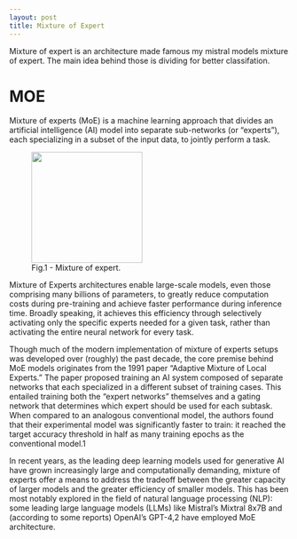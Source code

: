 ```yaml
---
layout: post
title: Mixture of Expert 
---
```


Mixture of expert is an architecture made famous my mistral models mixture of expert. The main idea behind those is dividing for better classifation. 




# MOE
Mixture of experts (MoE) is a machine learning approach that divides an artificial intelligence (AI) model into separate sub-networks (or “experts”), each specializing in a subset of the input data, to jointly perform a task.

<figure>
  <img src="../images/moe.avif" width="200" height="200" class=center/>
  <figcaption class=center>Fig.1 - Mixture of expert.</figcaption>
</figure>

Mixture of Experts architectures enable large-scale models, even those comprising many billions of parameters, to greatly reduce computation costs during pre-training and achieve faster performance during inference time. Broadly speaking, it achieves this efficiency through selectively activating only the specific experts needed for a given task, rather than activating the entire neural network for every task.

Though much of the modern implementation of mixture of experts setups was developed over (roughly) the past decade, the core premise behind MoE models originates from the 1991 paper “Adaptive Mixture of Local Experts.” The paper proposed training an AI system composed of separate networks that each specialized in a different subset of training cases. This entailed training both the “expert networks” themselves and a gating network that determines which expert should be used for each subtask. When compared to an analogous conventional model, the authors found that their experimental model was significantly faster to train: it reached the target accuracy threshold in half as many training epochs as the conventional model.1

In recent years, as the leading deep learning models used for generative AI have grown increasingly large and computationally demanding, mixture of experts offer a means to address the tradeoff between the greater capacity of larger models and the greater efficiency of smaller models. This has been most notably explored in the field of natural language processing (NLP): some leading large language models (LLMs) like Mistral’s Mixtral 8x7B and (according to some reports) OpenAI’s GPT-4,2 have employed MoE architecture.
